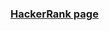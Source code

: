 ### [HackerRank page](https://www.hackerrank.com/interview/preparation-kits/one-week-preparation-kit/)